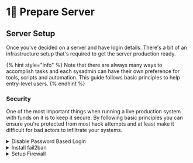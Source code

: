 # 1⃣ Prepare Server

## Server Setup

Once you've decided on a server and have login details. There's a bit of an infrastructure setup that's required to get the server production ready.

{% hint style="info" %}
Note that there are always many ways to accomplish tasks and each sysadmin can have their own preference for tools, scripts and automation. This guide follows basic principles to help entry-level users.
{% endhint %}

### Security

One of the most important things when running a live production system with funds on it is to keep it secure. By following basic principles you can ensure you're protected from most hack attempts and at least make it difficult for bad actors to infiltrate your systems.

<details>

<summary>Disable Password Based Login</summary>

Generate ssh keys so that you can only login to your server with keys and never a clear-text password.

```
ssh-keygen -t rsa -b 4096 -C "your_email@example.com"
```

Add your public key to authorized\_keys on the server

```
echo 'public key from previous step' >> ~/.ssh/authorized_keys
```

Disable password based login on the server and restart sshd

```
vim /etc/ssh/sshd_config
PasswordAuthentication no
systemctl restart sshd
```

</details>

<details>

<summary>Install fail2ban</summary>

Fail2ban is a convenient access control daemon that can blacklist bad actors that attack your system by brute forcing logins.

```
sudo apt-get install fail2ban
```

</details>

<details>

<summary>Setup Firewall</summary>

Your server should only have ports open that are crucial to the functioning of your nodes and your bridge.

```
sudo apt install ufw
```

Allow ports that are required for Bitcoin/Lightning/Stacks nodes and bridge app.

```
ufw allow ssh
ufw allow 8332
ufw allow 8333
ufw allow 9735
ufw allow 20443
ufw allow 20444
ufw allow 9002
ufw enable
```

</details>
